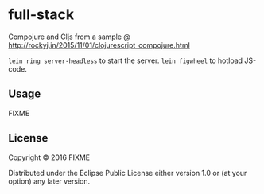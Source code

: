 # full-stack

Compojure and Cljs from a sample @ http://rockyj.in/2015/11/01/clojurescript_compojure.html

`lein ring server-headless` to start the server.
`lein figwheel` to hotload JS-code.


## Usage

FIXME

## License

Copyright © 2016 FIXME

Distributed under the Eclipse Public License either version 1.0 or (at
your option) any later version.
